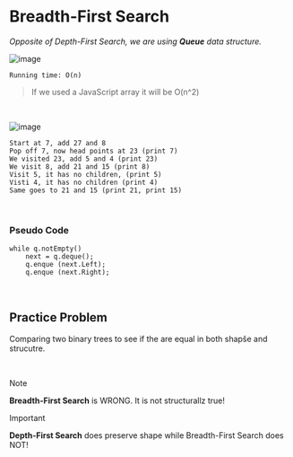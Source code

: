 # Breadth-First Search

*Opposite of Depth-First Search, we are using **Queue** data structure.*

![image](https://github.com/mbrezov/The-Last-Algorithms-Course-Youll-Need-notes/assets/127137480/c4796467-ffa0-4d68-a5e8-a3d778fb9c37)

`Running time: O(n)`
>If we used a JavaScript array it will be O(n^2)

<br />

![image](https://github.com/mbrezov/The-Last-Algorithms-Course-Youll-Need-notes/assets/127137480/96046c65-13a4-461c-b36f-81e568e88c4e)


```
Start at 7, add 27 and 8
Pop off 7, now head points at 23 (print 7)
We visited 23, add 5 and 4 (print 23)
We visit 8, add 21 and 15 (print 8)
Visit 5, it has no children, (print 5)
Visti 4, it has no children (print 4)
Same goes to 21 and 15 (print 21, print 15)
```

<br />

### Pseudo Code

```
while q.notEmpty()
    next = q.deque();
    q.enque (next.Left);
    q.enque (next.Right);
```

<br />

## Practice Problem
Comparing two binary trees to see if the are equal in both shapše and strucutre.




<br />

>[!NOTE]
>**Breadth-First Search** is WRONG. It is not structurallz true!

>[!IMPORTANT]
>**Depth-First Search** does preserve shape while Breadth-First Search does NOT!
